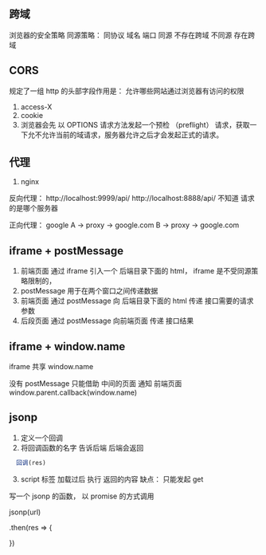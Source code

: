 ## 跨域
浏览器的安全策略
同源策略：
同协议 域名 端口 同源 不存在跨域
不同源 存在跨域

## CORS
规定了一组 http 的头部字段作用是：
允许哪些网站通过浏览器有访问的权限
1. access-X
2. cookie
3. 浏览器会先 以 OPTIONS 请求方法发起一个预检
   （preflight） 请求，获取一下允不允许当前的域请求，服务器允许之后才会发起正式的请求。

## 代理
1. nginx

反向代理：
http://localhost:9999/api/
http://localhost:8888/api/
不知道 请求的是哪个服务器

正向代理：
google
A -> proxy -> google.com
B -> proxy -> google.com

## iframe + postMessage
1. 前端页面 通过 iframe 引入一个 后端目录下面的 html，
   iframe 是不受同源策略限制的，
2. postMessage 用于在两个窗口之间传递数据
3. 前端页面 通过 postMessage 向 后端目录下面的 html 传递
   接口需要的请求参数
4. 后段页面 通过 postMessage 向前端页面 传递 接口结果

## iframe + window.name
iframe 共享 window.name

没有 postMessage 只能借助 中间的页面 通知 前端页面 
window.parent.callback(window.name)

## jsonp
1. 定义一个回调
2. 将回调函数的名字  告诉后端  后端会返回
  ```js
    回调(res)
  ```
3. script 标签 加载过后 执行 返回的内容
缺点： 只能发起 get

写一个 jsonp 的函数， 以 promise 的方式调用
<!-- jsonp请求一个url -->
jsonp(url) 
<!-- 通过then的方式调用 -->
.then(res => {

})



